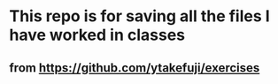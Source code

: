 # This repo is for saving all the files I have worked in classes
## from https://github.com/ytakefuji/exercises
